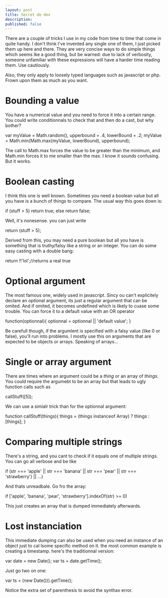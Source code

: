```yaml
---
layout: post
title: Secret de dev
description: 
published: false
---
```

There are a couple of tricks I use in my code from time to time that come in quite handy. I don't think I've invented any single one of them, I just picked them up here and there. They are very concise ways to do simple things which seems lke a good thing, but be warned: due to lack of verbosity, someone unfamiliar with these expressions will have a harder time reading them. Use cautiously.

Also, they only apply to loosely typed languages such as javascript or php. Frown upon them as much as you want.

# Bounding a value
You have a numerical value and you need to force it into a certain range. You could write conditionnals to check that and then do a cast, but why bother?

var myValue = Math.random(),
	upperbound = .4,
	lowerBound = .2;
myValue = Math.min(Math.max(myValue, lowerBound), upperbound);

The call to Math.max forces the value to be greater than the minimum, and Math.min forces it to me smaller than the max. I know it sounds confusing. But it works.

# Boolean casting
I think this one is well known. Sometimes you need a boolean value but all you have is a bunch of things to compare. The usual way this goes down is:

if (stuff > 5) return true;
else return false;

Well, it's nonesense. you can just write

return (stuff > 5);

Derived from this, you may need a pure boolean but all you have is something that is truthy/falsy like a string or an integer. You can do some easy casting with a double bang:

return !!'lol';//returns a real true

# Optional argument
The most famous one, widely used in javascript. Sincy ou can't explicitely declare an optional argument, its just a regular argument that can be omited. And if omited, it becomes undefined which is likely to cuase some trouble. You can force it to a default value with an OR operator

function(optionnal){
	optionnal = optionnal || 'default value';
}

Be carefull though, if the argumlent is specified with a falsy value (like 0 or false), you'll run into problems. I mostly use this on arguments that are expected to be objects or arrays. Speaking of arrays…

# Single or array argument
There are times where an argument could be a *thing* or an array of *things*. You could require the argumebt to be an array but that leads to ugly function calls such as

callStuff([5]);

We can use a simialr trick than for the optionnal argument:

function callStuff(things){
	things = (things instanceof Array) ? things : [things];
}

# Comparing multiple strings
There's a string, and you cant to check if it equals one of multiple strings. You can go all verbose and be like

if (str === 'apple' || str === 'banana' || str === 'pear' || str === 'strawberry') || …)

And thats unreadbale. Go fro the array:

if ['apple', 'banana', 'pear', 'strawberry'].indexOf(str) >= 0)

This just creates an array that is dumped immediately afterwards.

# Lost instanciation
This immediate dumping can also be used when you need an instance of an object just to cal lsome specific method on it. the most common example is creating a timestamp. here's the traditionnal version:

var date = new Date();
var ts = date.getTime();

Just go two on one:

var ts = (new Date())).getTime();

Notice the extra set of parenthesis to avoid the synthax error.